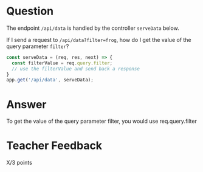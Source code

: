 # Question

The endpoint `/api/data` is handled by the controller `serveData` below.

If I send a request to `/api/data?filter=frog`, how do I get the value of the query parameter `filter`?

```js
const serveData = (req, res, next) => {
  const filterValue = req.query.filter;
  // use the filterValue and send back a response
}
app.get('/api/data', serveData);
```

# Answer
To get the value of the query parameter filter, you would use req.query.filter

# Teacher Feedback

X/3 points